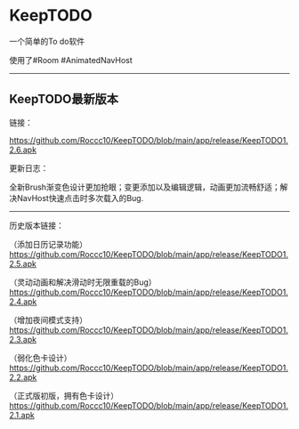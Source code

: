 # KeepTODO

一个简单的To do软件

使用了#Room #AnimatedNavHost
*************
## KeepTODO最新版本

链接：

https://github.com/Roccc10/KeepTODO/blob/main/app/release/KeepTODO1.2.6.apk

更新日志：

全新Brush渐变色设计更加抢眼；变更添加以及编辑逻辑，动画更加流畅舒适；解决NavHost快速点击时多次载入的Bug.
*************
历史版本链接：

（添加日历记录功能）https://github.com/Roccc10/KeepTODO/blob/main/app/release/KeepTODO1.2.5.apk

（灵动动画和解决滑动时无限重载的Bug）https://github.com/Roccc10/KeepTODO/blob/main/app/release/KeepTODO1.2.4.apk

（增加夜间模式支持）https://github.com/Roccc10/KeepTODO/blob/main/app/release/KeepTODO1.2.3.apk

（弱化色卡设计）https://github.com/Roccc10/KeepTODO/blob/main/app/release/KeepTODO1.2.2.apk

（正式版初版，拥有色卡设计）https://github.com/Roccc10/KeepTODO/blob/main/app/release/KeepTODO1.2.1.apk


